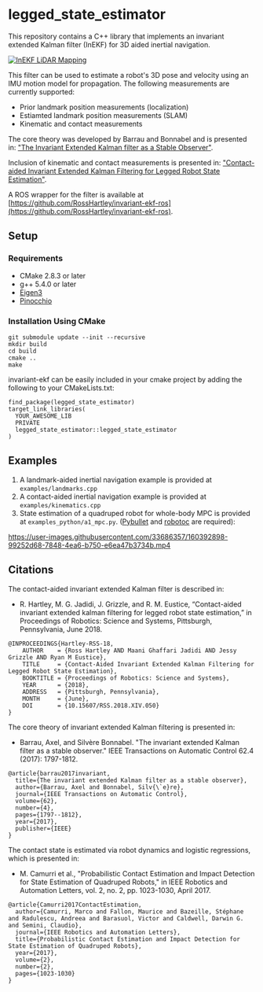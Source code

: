 # legged_state_estimator
This repository contains a C++ library that implements an invariant extended Kalman filter (InEKF) for 3D aided inertial navigation. 

[![InEKF LiDAR Mapping](https://i.imgur.com/BwtIepo.jpg)](https://www.youtube.com/watch?v=pNyXsZ5zVZk)

This filter can be used to estimate a robot's 3D pose and velocity using an IMU motion model for propagation. The following measurements are currently supported:
* Prior landmark position measurements (localization)
* Estiamted landmark position measurements (SLAM)
* Kinematic and contact measurements

The core theory was developed by Barrau and Bonnabel and is presented in:
["The Invariant Extended Kalman filter as a Stable Observer"](https://arxiv.org/abs/1410.1465).

Inclusion of kinematic and contact measurements is presented in:
["Contact-aided Invariant Extended Kalman Filtering for Legged Robot State Estimation"](https://arxiv.org/pdf/1805.10410.pdf).

A ROS wrapper for the filter is available at [https://github.com/RossHartley/invariant-ekf-ros](https://github.com/RossHartley/invariant-ekf-ros).

## Setup
### Requirements
* CMake 2.8.3 or later
* g++ 5.4.0 or later
* [Eigen3](http://eigen.tuxfamily.org/index.php?title=Main_Page) 
* [Pinocchio](https://github.com/stack-of-tasks/pinocchio)


### Installation Using CMake
```
git submodule update --init --recursive
mkdir build
cd build 
cmake .. 
make
``` 
invariant-ekf can be easily included in your cmake project by adding the following to your CMakeLists.txt:
```
find_package(legged_state_estimator) 
target_link_libraries(
  YOUR_AWESOME_LIB
  PRIVATE
  legged_state_estimator::legged_state_estimator
)
```

## Examples
1. A landmark-aided inertial navigation example is provided at `examples/landmarks.cpp`
2. A contact-aided inertial navigation example is provided at `examples/kinematics.cpp`
3. State estimation of a quadruped robot for whole-body MPC is provided at `examples_python/a1_mpc.py`. ([Pybullet](https://pybullet.org/) and [robotoc](https://github.com/mayataka/robotoc) are required):


https://user-images.githubusercontent.com/33686357/160392898-99252d68-7848-4ea6-b750-e6ea47b3734b.mp4




## Citations
The contact-aided invariant extended Kalman filter is described in: 
* R. Hartley, M. G. Jadidi, J. Grizzle, and R. M. Eustice, “Contact-aided invariant extended kalman filtering for legged robot state estimation,” in Proceedings of Robotics: Science and Systems, Pittsburgh, Pennsylvania, June 2018.
```
@INPROCEEDINGS{Hartley-RSS-18, 
    AUTHOR    = {Ross Hartley AND Maani Ghaffari Jadidi AND Jessy Grizzle AND Ryan M Eustice}, 
    TITLE     = {Contact-Aided Invariant Extended Kalman Filtering for Legged Robot State Estimation}, 
    BOOKTITLE = {Proceedings of Robotics: Science and Systems}, 
    YEAR      = {2018}, 
    ADDRESS   = {Pittsburgh, Pennsylvania}, 
    MONTH     = {June}, 
    DOI       = {10.15607/RSS.2018.XIV.050} 
} 
```
The core theory of invariant extended Kalman filtering is presented in:
* Barrau, Axel, and Silvère Bonnabel. "The invariant extended Kalman filter as a stable observer." IEEE Transactions on Automatic Control 62.4 (2017): 1797-1812.
```
@article{barrau2017invariant,
  title={The invariant extended Kalman filter as a stable observer},
  author={Barrau, Axel and Bonnabel, Silv{\`e}re},
  journal={IEEE Transactions on Automatic Control},
  volume={62},
  number={4},
  pages={1797--1812},
  year={2017},
  publisher={IEEE}
}
```

The contact state is estimated via robot dynamics and logistic regressions, which is presented in: 
* M. Camurri et al., "Probabilistic Contact Estimation and Impact Detection for State Estimation of Quadruped Robots," in IEEE Robotics and Automation Letters, vol. 2, no. 2, pp. 1023-1030, April 2017.
```
@article{Camurri2017ContactEstimation,  
  author={Camurri, Marco and Fallon, Maurice and Bazeille, Stéphane and Radulescu, Andreea and Barasuol, Victor and Caldwell, Darwin G. and Semini, Claudio},  
  journal={IEEE Robotics and Automation Letters},   
  title={Probabilistic Contact Estimation and Impact Detection for State Estimation of Quadruped Robots},   
  year={2017},  
  volume={2},  
  number={2},  
  pages={1023-1030}
}
```
